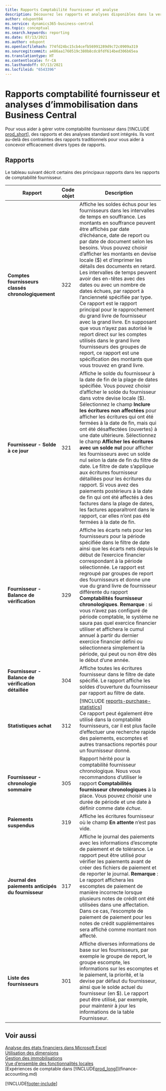 ```yaml
---
title: Rapports Comptabilité fournisseur et analyse
description: Découvrez les rapports et analyses disponibles dans la version standard de Business Central afin que vous puissiez suivre vos comptes fournisseur.
author: edupont04
ms.service: dynamics365-business-central
ms.topic: conceptual
ms.search.keywords: reporting
ms.date: 07/13/2021
ms.author: edupont
ms.openlocfilehash: 774fd24bc15cb4cefb56991289d9c72c0909a319
ms.sourcegitcommit: a486aa1760519c380b8cdc8fdf614bed306b65ea
ms.translationtype: HT
ms.contentlocale: fr-CA
ms.lasthandoff: 07/13/2021
ms.locfileid: "6543396"
---
```

# <a name="accounts-payable-reports-and-analytics-in-business-central"></a>Rapports comptabilité fournisseur et analyses d’immobilisation dans Business Central

Pour vous aider à gérer votre comptabilité fournisseur dans [!INCLUDE [prod_short](includes/prod_short.md)], des rapports et des analyses standard sont intégrés. Ils vont au-delà des contraintes des rapports traditionnels pour vous aider à concevoir efficacement divers types de rapports.  

## <a name="reports"></a>Rapports

Le tableau suivant décrit certains des principaux rapports dans les rapports de comptabilité fournisseur.

| Rapport | Code objet | Description |
|--|--|--|
| **Comptes fournisseurs classés chronologiquement** | 322|Affiche les soldes échus pour les fournisseurs dans les intervalles de temps en souffrance. Les montants en souffrance peuvent être affichés par date d’échéance, date de report ou par date de document selon les besoins. Vous pouvez choisir d’afficher les montants en devise locale ($) et d’imprimer les détails des documents en retard. Les intervalles de temps peuvent avoir des en-têtes avec des dates ou avec un nombre de dates échues, par rapport à l’ancienneté spécifiée par type.<br>Ce rapport est le rapport principal pour le rapprochement du grand livre de fournisseur avec la grand livre. En supposant que vous n’ayez pas autorisé le report direct sur les comptes utilisés dans le grand livre fournisseurs des groupes de report, ce rapport est une spécification des montants que vous trouvez en grand livre.|
| **Fournisseur - Solde à ce jour** | 321 | Affiche le solde du fournisseur à la date de fin de la plage de dates spécifiée. Vous pouvez choisir d’afficher le solde du fournisseur dans votre devise locale ($). Sélectionnez le champ **Inclure les écritures non affectées** pour afficher les écritures qui ont été fermées à la date de fin, mais qui ont été désaffectées (ouvertes) à une date ultérieure. Sélectionnez le champ **Afficher les écritures avec un solde nul** pour afficher les fournisseurs avec un solde nul selon la date de fin du filtre de date. Le filtre de date s’applique aux écritures fournisseur détaillées pour les écritures du rapport. Si vous avez des paiements postérieurs à la date de fin qui ont été affectés à des factures dans la plage de dates, les factures apparaîtront dans le rapport, car elles n’ont pas été fermées à la date de fin. |
| **Fournisseur - Balance de vérification** | 329 | Affiche les écarts nets pour les fournisseurs pour la période spécifiée dans le filtre de date ainsi que les écarts nets depuis le début de l’exercice financier correspondant à la période sélectionnée. Le rapport est regroupé par groupes de report des fournisseurs et donne une vue du grand livre de fournisseur différente du rapport **Comptabilités fournisseur chronologiques**. **Remarque** : si vous n’avez pas configuré de période comptable, le système ne saura pas quel exercice financier utiliser et affichera le cumul annuel à partir du dernier exercice financier défini ou sélectionnera simplement la période, qui peut ou non être dès le début d’une année.|
| **Fournisseur - Balance de vérification détaillée** | 304 | Affiche toutes les écritures fournisseur dans le filtre de date spécifié. Le rapport affiche les soldes d’ouverture du fournisseur par rapport au filtre de date. |
| **Statistiques achat** |312 |[!INCLUDE [reports-purchase-statistics](includes/reports-purchase-statistics.md)]<br>Ce rapport peut également être utilisé dans la comptabilité fournisseurs, car il est plus facile d’effectuer une recherche rapide des paiements, escomptes et autres transactions reportés pour un fournisseur donné.|
|**Fournisseur - chronologie sommaire**|305| Rapport hérité pour la comptabilité fournisseur chronologique. Nous vous recommandons d’utiliser le rapport **Comptabilités fournisseur chronologiques** à la place. Vous pouvez choisir une durée de période et une date à définir comme date *échue*.|
|**Paiements suspendus**|319|Affiche les écritures fournisseur où le champ **En attente** n’est pas vide.|
|**Journal des paiements anticipés du fournisseur**|317|Affiche le journal des paiements avec les informations d’escompte de paiement et de tolérance. Le rapport peut être utilisé pour vérifier les paiements avant de créer des fichiers de paiement et de reporter le journal. **Remarque** : Le rapport affichera les escomptes de paiement de manière incorrecte lorsque plusieurs notes de crédit ont été utilisées dans une affectation. Dans ce cas, l’escompte de paiement de paiement pour les notes de crédit supplémentaires sera affiché comme montant non affecté.|
|**Liste des fournisseurs**|301|Affiche diverses informations de base sur les fournisseurs, par exemple le groupe de report, le groupe escompte, les informations sur les escomptes et le paiement, la priorité, et la devise par défaut du fournisseur, ainsi que le solde actuel du fournisseur (en $). Le rapport peut être utilisé, par exemple, pour maintenir à jour les informations de la table Fournisseur.|

## <a name="see-also"></a>Voir aussi

[Analyse des états financiers dans Microsoft Excel](finance-analyze-excel.md)  
[Utilisation des dimensions](finance-dimensions.md)  
[Gestion des immobilisations](fa-manage.md)  
[Vue d’ensemble des fonctionnalités locales](about-localization.md)  
[Expériences de comptable dans [!INCLUDE[prod_long](includes/prod_long.md)]](finance-accounting.md)  


[!INCLUDE[footer-include](includes/footer-banner.md)]
